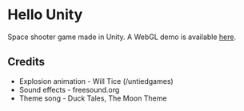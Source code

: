 # Hello Unity

Space shooter game made in Unity. A WebGL demo is available [here](https://rokcej.github.io/hello-unity/).

## Credits

* Explosion animation - Will Tice (/untiedgames)
* Sound effects - freesound.org
* Theme song - Duck Tales, The Moon Theme

